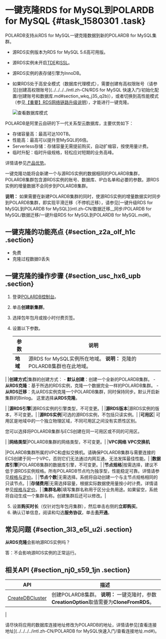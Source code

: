 # 一键克隆RDS for MySQL到POLARDB for MySQL {#task_1580301 .task}

POLARDB支持从RDS for MySQL一键克隆数据到新的POLARDB for MySQL集群。

-   源RDS实例版本为RDS for MySQL 5.6高可用版。
-   源RDS实例未开启[TDE](https://www.alibabacloud.com/help/zh/doc-detail/33510.htm)和[SSL](https://www.alibabacloud.com/help/zh/doc-detail/32474.htm)。
-   源RDS实例的表存储引擎为InnoDB。
-   如果RDS处于高安全模式（数据库代理模式），需要创建有高权限账号（请参见[创建高权限账号](../../../../intl.zh-CN/RDS for MySQL 快速入门/初始化配置/创建账号和数据库.md#section_wkq_j35_q2b)），或者切换到高性能模式（参见[【重要】RDS网络链路升级说明](../../../../intl.zh-CN/云数据库RDS简介/【重要】RDS网络链路升级说明.md#)），才能进行一键克隆。

    ![查看数据库模式](http://static-aliyun-doc.oss-cn-hangzhou.aliyuncs.com/assets/img/505489/156801186754653_zh-CN.png)


POLARDB是阿里云自研的下一代关系型云数据库，主要优势如下：

-   存储容量高：最高可达100TB。
-   性能高：最高可以提升至MySQL的6倍。
-   Serverless存储：存储容量无需提前购买，自动扩缩容，按使用量计费。
-   临时升配：临时升级规格，轻松应对短期的业务高峰。

详情请参见[产品优势](../../../../intl.zh-CN/产品简介/产品优势.md#)。

一键克隆功能将会新建一个与源RDS实例的数据相同的POLARDB集群，POLARDB集群包含源RDS实例的账号、数据库、IP白名单和必要的参数。源RDS实例的增量数据不会同步到POLARDB集群。

**说明：** 如果需要在新建POLARDB集群的同时，使源RDS实例的增量数据实时同步到POLARDB集群，即实现平滑迁移（不停机迁移），请参见[一键升级RDS for MySQL到POLARDB for MySQL](intl.zh-CN/数据迁移__同步/POLARDB for MySQL/数据迁移/一键升级RDS for MySQL到POLARDB for MySQL.md#)。

## 一键克隆的功能亮点 {#section_z2a_olf_h1c .section}

-   免费
-   克隆过程数据0丢失

## 一键克隆的操作步骤 {#section_usc_hx6_upb .section}

1.  登录[POLARDB控制台](https://polardb.console.aliyun.com)。
2.  单击**创建新集群**。
3.  选择包年包月或按小时付费页签。
4.  设置以下参数。 

    |参数|说明|
    |--|--|
    |**地域**|源RDS for MySQL实例所在地域。 **说明：** 克隆的POLARDB集群也在此地域。

 |
    |**创建方式**|集群的创建方式：     -   **默认创建**：创建一个全新的POLARDB集群。
    -   **从RDS克隆**：基于所选的RDS实例，克隆一个数据完全一样的POLARDB集群。
    -   **从RDS迁移**：先从RDS实例克隆一个POLARDB集群，同时保持同步。默认开启新集群的Binlog。
 这里选择**从RDS克隆**。

 |
    |**源RDS引擎**|源RDS实例的引擎类型，不可变更。|
    |**源RDS版本**|源RDS实例的版本，不可变更。|
    |**源RDS实例**|可选的源RDS实例，不包括只读实例。|
    |**可用区**| 可用区是地域中的一个独立物理区域，不同可用区之间没有实质性区别。

 您可以选择将POLARDB集群与ECS创建在同一可用区或不同的可用区。

 |
    |**网络类型**|POLARDB集群的网络类型，不可变更。|
    |**VPC网络** **VPC交换机**

 |POLARDB集群所属的VPC和虚拟交换机。请确保POLARDB集群与需要连接的ECS创建于同一个VPC，否则它们无法通过内网互通，无法发挥最佳性能。|
    |**数据库引擎**|POLARDB集群的数据库引擎，不可变更。|
    |**节点规格**|按需选择，建议不低于源RDS实例规格。所有POLARDB节点均为独享型，性能稳定可靠。详情请参见[规格与定价](../../../../intl.zh-CN/产品定价/规格与定价.md#)。|
    |**节点个数**|无需选择。系统将自动创建一个与主节点规格相同的只读节点。|
    |**存储费用**|无需选择容量，根据实际数据使用量按小时计费。详情请参见[规格与定价](../../../../intl.zh-CN/产品定价/规格与定价.md#)。|
    |**集群名称**|填写集群名称用于区分业务用途。如果留空，系统将自动生成一个集群名称。创建集群后还可以修改。|

5.  设置**购买时长**（仅针对包年包月集群），然后单击右侧的**立即购买**。
6.  确认订单信息，阅读和勾选**服务协议**，单击**去开通**。

## 常见问题 {#section_3l3_e5l_u2i .section}

**从RDS克隆**会影响源RDS实例吗？

答：不会影响源RDS实例的正常运行。

## 相关API {#section_nj0_s59_1jn .section}

|API|描述|
|---|--|
|[CreateDBCluster](../../../../intl.zh-CN/API参考/集群管理/CreateDBCluster.md#)|创建POLARDB集群。 **说明：** 一键克隆时，参数**CreationOption**取值需要为**CloneFromRDS**。

 |

请尽快将应用的数据库连接地址修改为POLARDB的地址，详情请参见[查看连接地址](../../../../intl.zh-CN/POLARDB for MySQL快速入门/查看连接地址.md#)。

